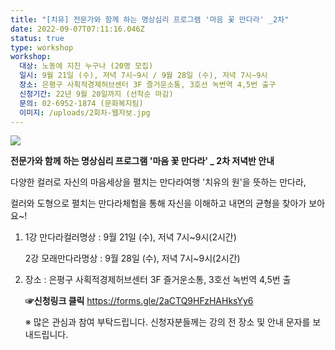 ```yaml
---
title: "[치유] 전문가와 함께 하는 명상심리 프로그램 '마음 꽃 만다라' _2차"
date: 2022-09-07T07:11:16.046Z
status: true
type: workshop
workshop:
  대상: 노동에 지친 누구나 (20명 모집)
  일시: 9월 21일 (수), 저녁 7시~9시 / 9월 28일 (수), 저녁 7시~9시
  장소: 은평구 사획적경제허브센터 3F 즐거운소통, 3호선 녹번역 4,5번 출구
  신청기간: 22년 9월 20일까지 (선착순 마감)
  문의: 02-6952-1874 (문화복지팀)
  이미지: /uploads/2회차-웹자보.jpg
---
```

![](/uploads/2회차-웹자보.jpg)

**전문가와 함께 하는 명상심리 프로그램 '마음 꽃 만다라' _ 2차 저녁반 안내**

 다양한 컬러로 자신의 마음세상을 펼치는 만다라여행 '치유의 원'을 뜻하는 만다라,

 컬러와 도형으로 펼치는 만다라체험을 통해 자신을 이해하고 내면의 균형을 찾아가 보아요~!

1. 1강 만다라컬러명상 :  9월 21일 (수), 저녁 7시~9시(2시간)

   2강 모래만다라명상 :  9월 28일 (수), 저녁 7시~9시(2시간)
2. 장소 : 은평구 사획적경제허브센터 3F 즐거운소통, 3호선 녹번역 4,5번 출 

   **☞신청링크 클릭**  https://forms.gle/2aCTQ9HFzHAHksYy6

    ※ 많은 관심과 참여 부탁드립니다.  신청자분들께는 강의 전 장소 및 안내 문자를 보내드립니다.